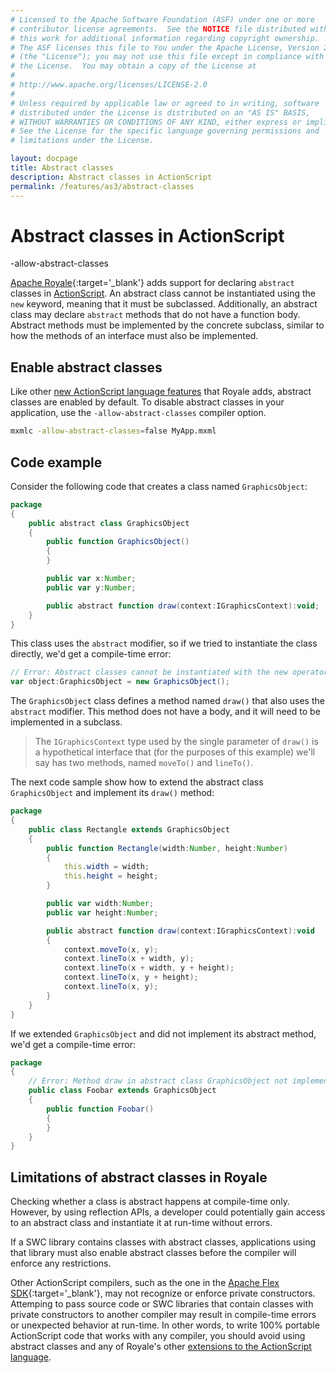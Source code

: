 ```yaml
---
# Licensed to the Apache Software Foundation (ASF) under one or more
# contributor license agreements.  See the NOTICE file distributed with
# this work for additional information regarding copyright ownership.
# The ASF licenses this file to You under the Apache License, Version 2.0
# (the "License"); you may not use this file except in compliance with
# the License.  You may obtain a copy of the License at
# 
# http://www.apache.org/licenses/LICENSE-2.0
# 
# Unless required by applicable law or agreed to in writing, software
# distributed under the License is distributed on an "AS IS" BASIS,
# WITHOUT WARRANTIES OR CONDITIONS OF ANY KIND, either express or implied.
# See the License for the specific language governing permissions and
# limitations under the License.

layout: docpage
title: Abstract classes
description: Abstract classes in ActionScript
permalink: /features/as3/abstract-classes
---
```


# Abstract classes in ActionScript

-allow-abstract-classes

[Apache Royale](https://royale.apache.org/){:target='_blank'} adds support for declaring `abstract` classes in [ActionScript](features/as3). An abstract class cannot be instantiated using the `new` keyword, meaning that it must be subclassed. Additionally, an abstract class may declare `abstract` methods that do not have a function body. Abstract methods must be implemented by the concrete subclass, similar to how the methods of an interface must also be implemented.

## Enable abstract classes

Like other [new ActionScript language features](features/as3#new-actionscript-language-features-in-royale) that Royale adds, abstract classes are enabled by default. To disable abstract classes in your application, use the `-allow-abstract-classes` compiler option.

```sh
mxmlc -allow-abstract-classes=false MyApp.mxml
```

## Code example

Consider the following code that creates a class named `GraphicsObject`:

```actionscript
package
{
	public abstract class GraphicsObject
	{
		public function GraphicsObject()
		{
		}

		public var x:Number;
		public var y:Number;

		public abstract function draw(context:IGraphicsContext):void;
	}
}
```

This class uses the `abstract` modifier, so if we tried to instantiate the class directly, we'd get a compile-time error:

```actionscript
// Error: Abstract classes cannot be instantiated with the new operator.
var object:GraphicsObject = new GraphicsObject();
```

The `GraphicsObject` class defines a method named `draw()` that also uses the `abstract` modifier. This method does not have a body, and it will need to be implemented in a subclass.

> The `IGraphicsContext` type used by the single parameter of `draw()` is a hypothetical interface that (for the purposes of this example) we'll say has two methods, named `moveTo()` and `lineTo()`.

The next code sample show how to extend the abstract class `GraphicsObject` and implement its `draw()` method:


```actionscript
package
{
	public class Rectangle extends GraphicsObject
	{
		public function Rectangle(width:Number, height:Number)
		{
			this.width = width;
			this.height = height;
		}

		public var width:Number;
		public var height:Number;

		public abstract function draw(context:IGraphicsContext):void
		{
			context.moveTo(x, y);
			context.lineTo(x + width, y);
			context.lineTo(x + width, y + height);
			context.lineTo(x, y + height);
			context.lineTo(x, y);
		}
	}
}
```

If we extended `GraphicsObject` and did not implement its abstract method, we'd get a compile-time error:


```actionscript
package
{
	// Error: Method draw in abstract class GraphicsObject not implemented by class Foobar
	public class Foobar extends GraphicsObject
	{
		public function Foobar()
		{
		}
	}
}
```

## Limitations of abstract classes in Royale

Checking whether a class is abstract happens at compile-time only. However, by using reflection APIs, a developer could potentially gain access to an abstract class and instantiate it at run-time without errors.

If a SWC library contains classes with abstract classes, applications using that library must also enable abstract classes before the compiler will enforce any restrictions.

Other ActionScript compilers, such as the one in the [Apache Flex SDK](https://flex.apache.org/){:target='_blank'}, may not recognize or enforce private constructors. Attemping to pass source code or SWC libraries that contain classes with private constructors to another compiler may result in compile-time errors or unexpected behavior at run-time. In other words, to write 100% portable ActionScript code that works with any compiler, you should avoid using abstract classes and any of Royale's other [extensions to the ActionScript language](features/as3#new-actionscript-language-features-in-royale).
